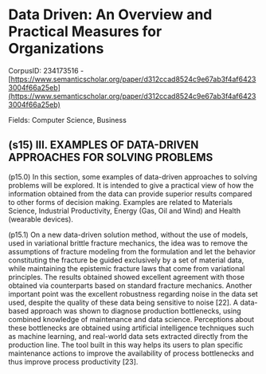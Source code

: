 # Data Driven: An Overview and Practical Measures for Organizations

CorpusID: 234173516 - [https://www.semanticscholar.org/paper/d312ccad8524c9e67ab3f4af64233004f66a25eb](https://www.semanticscholar.org/paper/d312ccad8524c9e67ab3f4af64233004f66a25eb)

Fields: Computer Science, Business

## (s15) III. EXAMPLES OF DATA-DRIVEN APPROACHES FOR SOLVING PROBLEMS
(p15.0) In this section, some examples of data-driven approaches to solving problems will be explored. It is intended to give a practical view of how the information obtained from the data can provide superior results compared to other forms of decision making. Examples are related to Materials Science, Industrial Productivity, Energy (Gas, Oil and Wind) and Health (wearable devices).

(p15.1) On a new data-driven solution method, without the use of models, used in variational brittle fracture mechanics, the idea was to remove the assumptions of fracture modeling from the formulation and let the behavior constituting the fracture be guided exclusively by a set of material data, while maintaining the epistemic fracture laws that come from variational principles. The results obtained showed excellent agreement with those obtained via counterparts based on standard fracture mechanics. Another important point was the excellent robustness regarding noise in the data set used, despite the quality of these data being sensitive to noise [22]. A data-based approach was shown to diagnose production bottlenecks, using combined knowledge of maintenance and data science. Perceptions about these bottlenecks are obtained using artificial intelligence techniques such as machine learning, and real-world data sets extracted directly from the production line. The tool built in this way helps its users to plan specific maintenance actions to improve the availability of process bottlenecks and thus improve process productivity [23].

